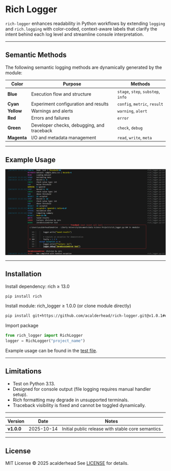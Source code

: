 # Rich Logger

`rich-logger` enhances readability in Python workflows by extending `logging` and `rich.logging` with color-coded, context-aware labels that clarify the intent behind each log level and streamline console interpretation.

---

## Semantic Methods

The following semantic logging methods are dynamically generated by the module:

| **Color**   | **Purpose**                                 | **Methods**                        |
| ----------- | ------------------------------------------- | ---------------------------------- |
| **Blue**    | Execution flow and structure                | `stage`, `step`, `substep`, `info` |
| **Cyan**    | Experiment configuration and results        | `config`, `metric`, `result`       |
| **Yellow**  | Warnings and alerts                         | `warning`, `alert`                 |
| **Red**     | Errors and failures                         | `error`                            |
| **Green**   | Developer checks, debugging, and traceback  | `check`, `debug`                   |
| **Magenta** | I/O and metadata management                 | `read`, `write`, `meta`            |

---

## Example Usage

![Example Rich Logger Outupt](https://github.com/acalderhead/rich-logger/blob/main/Images/Rich_Logger_Example_Output.png)

---

## Installation

Install dependency: rich ≥ 13.0

```bash
pip install rich
```

Install module: rich_logger ≥ 1.0.0 (or clone module directly)

```bash
pip install git+https://github.com/acalderhead/rich-logger.git@v1.0.1#egg=rich_logger
```

Import package

```python
from rich_logger import RichLogger
logger = RichLogger("project_name")
```

Example usage can be found in the [test file](https://github.com/acalderhead/rich-logger/blob/main/tests/test_logger.py).

---

## Limitations

- Test on Python 3.13.
- Designed for console output (file logging requires manual handler setup).
- Rich formatting may degrade in unsupported terminals.
- Traceback visibility is fixed and cannot be toggled dynamically.

---

| Version    | Date       | Notes                                             |
| ---------- | ---------- | ------------------------------------------------- |
| **v1.0.0** | 2025-10-14 | Initial public release with stable core semantics |

---

## License

MIT License © 2025 acalderhead
See [LICENSE](https://github.com/acalderhead/rich-logger/blob/main/LICENSE) for details.
